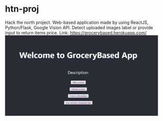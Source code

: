 # htn-proj
Hack the north project.
Web-based application made by using ReactJS, Python/Flask, Google Vision API.
Detect uploaded images label or provide input to return items price.
Link: https://grocerybased.herokuapp.com/
![Screenshot](screenshot.png)
